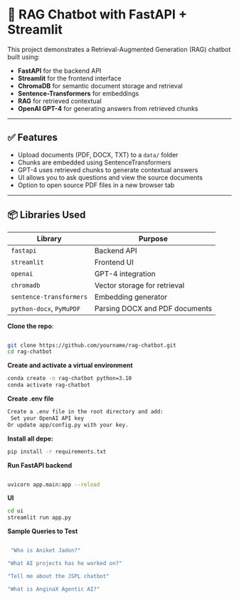 # 🧠 RAG Chatbot with FastAPI + Streamlit

This project demonstrates a Retrieval-Augmented Generation (RAG) chatbot built using:

- **FastAPI** for the backend API
- **Streamlit** for the frontend interface
- **ChromaDB** for semantic document storage and retrieval
- **Sentence-Transformers** for embeddings
- **RAG** for retrieved contextual
- **OpenAI GPT-4** for generating answers from retrieved chunks

---

## ✅ Features

- Upload documents (PDF, DOCX, TXT) to a `data/` folder
- Chunks are embedded using SentenceTransformers
- GPT-4 uses retrieved chunks to generate contextual answers
- UI allows you to ask questions and view the source documents
- Option to open source PDF files in a new browser tab

---

## 📦 Libraries Used

| Library                  | Purpose                                  |
|--------------------------|------------------------------------------|
| `fastapi`                | Backend API                              |
| `streamlit`              | Frontend UI                              |
| `openai`                 | GPT-4 integration                        |
| `chromadb`               | Vector storage for retrieval             |
| `sentence-transformers` | Embedding generator                      |
| `python-docx`, `PyMuPDF`| Parsing DOCX and PDF documents           |



**Clone the repo**:
```bash

git clone https://github.com/yourname/rag-chatbot.git
cd rag-chatbot
```



**Create and activate a virtual environment**

```bash
conda create -n rag-chatbot python=3.10
conda activate rag-chatbot
```
**Create .env file**
```bash
Create a .env file in the root directory and add:
 Set your OpenAI API key
Or update app/config.py with your key.
```
**Install all depe:**

```bash
pip install -r requirements.txt
```

**Run FastAPI backend**
```bash

uvicorn app.main:app --reload

```
**UI**
```bash
cd ui
streamlit run app.py
```

 **Sample Queries to Test**

```bash

 "Who is Aniket Jadon?"

"What AI projects has he worked on?"

"Tell me about the JSPL chatbot"

"What is AnginaX Agentic AI?"

```



